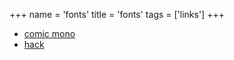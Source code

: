 +++
name = 'fonts'
title = 'fonts'
tags = ['links']
+++

- [comic mono](https://dtinth.github.io/comic-mono-font/)
- [hack](https://sourcefoundry.org/hack/)
